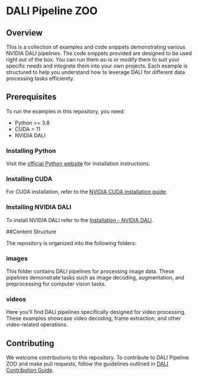 # DALI Pipeline ZOO

## Overview

This is a collection of examples and code snippets demonstrating various NVIDIA DALI pipelines.
The code snippets provided are designed to be used right out of the box. You can run them as-is or modify them to suit your specific needs and integrate them into your own projects. Each example is structured to help you understand how to leverage DALI for different data processing tasks efficiently.

## Prerequisites

To run the examples in this repository, you need:

- Python >= 3.8
- CUDA > 11
- NVIDIA DALI

### Installing Python

Visit the [official Python website](https://www.python.org/) for installation instructions.

### Installing CUDA

For CUDA installation, refer to the [NVIDIA CUDA installation guide](https://docs.nvidia.com/cuda/cuda-installation-guide-linux/index.html).

### Installing NVIDIA DALI

To install NVIDIA DALI refer to the [Installation - NVIDIA DALI](https://docs.nvidia.com/deeplearning/dali/main-user-guide/docs/installation.html#nvidia-dali).

##Content Structure

The repository is organized into the following folders:

### images

This folder contains DALI pipelines for processing image data. These pipelines demonstrate tasks such as image decoding, augmentation, and preprocessing for computer vision tasks.

### videos

Here you'll find DALI pipelines specifically designed for video processing. These examples showcase video decoding, frame extraction, and other video-related operations.

## Contributing

We welcome contributions to this repository. To contribute to DALI Pipeline ZOO and make pull requests, follow the guidelines outlined in [DALI Contribution Guide](https://github.com/NVIDIA/DALI/blob/main/CONTRIBUTING.md).
